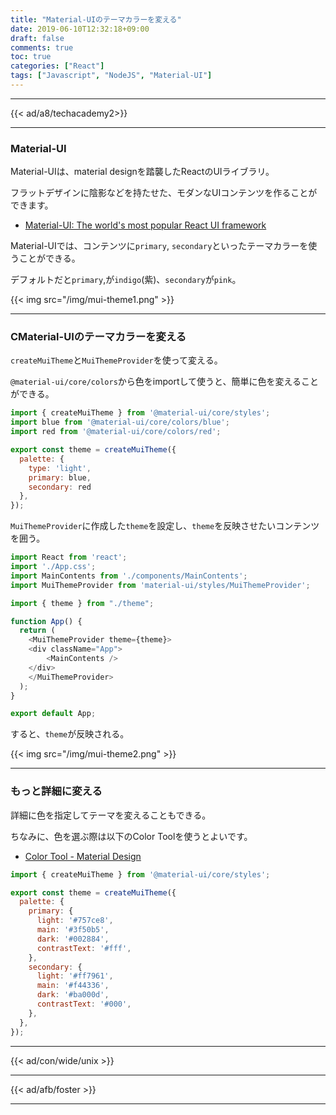 ```yaml
---
title: "Material-UIのテーマカラーを変える"
date: 2019-06-10T12:32:18+09:00
draft: false
comments: true
toc: true
categories: ["React"]
tags: ["Javascript", "NodeJS", "Material-UI"]
---
```


<!--more-->

---

{{< ad/a8/techacademy2>}}

---

### Material-UI

Material-UIは、material designを踏襲したReactのUIライブラリ。

フラットデザインに陰影などを持たせた、モダンなUIコンテンツを作ることができます。

- [Material-UI: The world's most popular React UI framework](https://material-ui.com/)

Material-UIでは、コンテンツに`primary`, `secondary`といったテーマカラーを使うことができる。

デフォルトだと`primary`,が`indigo`(紫)、`secondary`が`pink`。

{{< img src="/img/mui-theme1.png" >}}

---

### CMaterial-UIのテーマカラーを変える

`createMuiTheme`と`MuiThemeProvider`を使って変える。

`@material-ui/core/colors`から色をimportして使うと、簡単に色を変えることができる。

```js
import { createMuiTheme } from '@material-ui/core/styles';
import blue from '@material-ui/core/colors/blue';
import red from '@material-ui/core/colors/red';

export const theme = createMuiTheme({
  palette: {
    type: 'light',
    primary: blue,
    secondary: red
  },
});
```

`MuiThemeProvider`に作成した`theme`を設定し、`theme`を反映させたいコンテンツを囲う。

```js
import React from 'react';
import './App.css';
import MainContents from './components/MainContents';
import MuiThemeProvider from 'material-ui/styles/MuiThemeProvider';

import { theme } from "./theme";

function App() {
  return (
    <MuiThemeProvider theme={theme}>
    <div className="App">
        <MainContents />
    </div>
    </MuiThemeProvider>
  );
}

export default App;
```

すると、`theme`が反映される。

{{< img src="/img/mui-theme2.png" >}}

---

### もっと詳細に変える

詳細に色を指定してテーマを変えることもできる。

ちなみに、色を選ぶ際は以下のColor Toolを使うとよいです。

- [Color Tool - Material Design](https://material.io/tools/color/)

```js
import { createMuiTheme } from '@material-ui/core/styles';

export const theme = createMuiTheme({
  palette: {
    primary: {
      light: '#757ce8',
      main: '#3f50b5',
      dark: '#002884',
      contrastText: '#fff',
    },
    secondary: {
      light: '#ff7961',
      main: '#f44336',
      dark: '#ba000d',
      contrastText: '#000',
    },
  },
});
```

---

{{< ad/con/wide/unix >}}

---

{{< ad/afb/foster >}}

---
